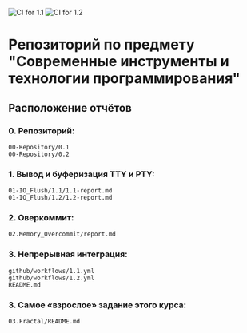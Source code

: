 ![CI for 1.1](https://github.com/PavelMkr/modern-programming-tools-and-technologies/actions/workflows/1.1.yml/badge.svg)
![CI for 1.2](https://github.com/PavelMkr/modern-programming-tools-and-technologies/actions/workflows/1.2.yml/badge.svg)

# Репозиторий по предмету "Современные инструменты и технологии программирования"

## Расположение отчётов
### 0. Репозиторий: 
```
00-Repository/0.1
00-Repository/0.2
```
### 1. Вывод и буферизация TTY и PTY:
```
01-IO_Flush/1.1/1.1-report.md
01-IO_Flush/1.2/1.2-report.md
```
### 2. Оверкоммит:
```
02.Memory_Overcommit/report.md
```
### 3. Непрерывная интеграция:
```
github/workflows/1.1.yml
github/workflows/1.2.yml
README.md
```
### 3. Самое «взрослое» задание этого курса:
```
03.Fractal/README.md
```